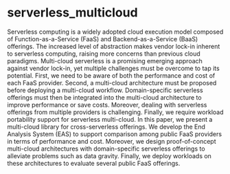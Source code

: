 # serverless_multicloud

Serverless computing is a widely adopted cloud execution model composed of Function-as-a-Service (FaaS) and Backend-as-a-Service (BaaS) offerings. The increased level of abstraction makes vendor lock-in inherent to serverless computing, raising more concerns than previous cloud paradigms. Multi-cloud serverless is a promising emerging approach against vendor lock-in, yet multiple challenges must be overcome to tap its potential. First, we need to be aware of both the performance and cost of each FaaS provider. Second, a multi-cloud architecture must be proposed before deploying a multi-cloud workflow. Domain-specific serverless offerings must then be integrated into the multi-cloud architecture to improve performance or save costs. Moreover, dealing with serverless offerings from multiple providers is challenging. Finally, we require workload portability support for serverless multi-cloud.
In this paper, we present a multi-cloud library for cross-serverless offerings. We develop the End Analysis System (EAS) to support comparison among public FaaS providers in terms of performance and cost. Moreover, we design proof-of-concept multi-cloud architectures with domain-specific serverless offerings to alleviate problems such as data gravity. Finally, we deploy workloads on these architectures to evaluate several public FaaS offerings.
